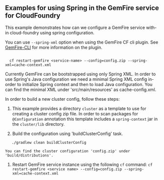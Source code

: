 Examples for using Spring in the GemFire service for CloudFoundry
----

This example demonstrates how can we configure a GemFire service with-in cloud-foundry using spring configuration.

You can use `--spring-xml` option when using the GemFire CF cli plugin. See [GemFire-CLI](http://docs.pivotal.io/gemfire-cf/gfe-cli.html) for more information on the plugin.

```

  cf restart-gemfire <service-name> --config=config.zip --spring-xml=cache-context.xml

```
Currently GemFire can be bootstrapped using only Spring XML. In order to use Spring's Java configuration
we need a minimal Spring XML config in-order to initialize Spring context and then to load Java configuration. 
You can find the minimal XML under 'src/main/resources' as cache-config.xml.

In order to build a new cluster config, follow these steps:

1. This example provides a directory `cluster` as a template to use for creating a cluster config zip file. In order
to scan packages for `@Configuration` annotation this template includes a `spring-context` jar in
the `cluster/lib` directory.

1. Build the configuration using 'buildClusterConfig' task.
```
   ./gradlew clean buildClusterConfig
```

    You can find the cluster configuration 'config.zip' under 'build/distributions'.

1. Restart GemFire service instance using the following `cf` command: `cf restart-gemfire <service name> --config=config.zip --spring-xml=cache-context.xml`
